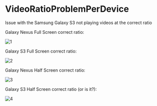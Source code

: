VideoRatioProblemPerDevice
==========================

Issue with the Samsung Galaxy S3 not playing videos at the correct ratio

Galaxy Nexus Full Screen correct ratio:

![1](http://img.photobucket.com/albums/v230/blundell/gn_correct_ratio_zpsbdca7c75.png)

Galaxy S3 Full Screen correct ratio:

![2](http://img.photobucket.com/albums/v230/blundell/s3_wrong_ratio_zps7f9c0a76.png)

Galaxy Nexus Half Screen correct ratio:

![3](http://img.photobucket.com/albums/v230/blundell/gn_half_correct_ratio_zps341dfcfe.png)

Galaxy S3 Half Screen correct ratio (or is it?):

![4](http://img.photobucket.com/albums/v230/blundell/s3_half_correct_ratio_zps025aca6f.png)
